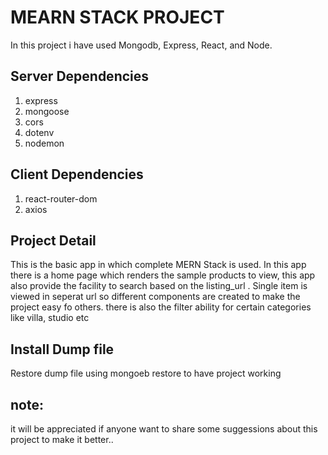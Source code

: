 #  MEARN STACK PROJECT 
  In this project i have used Mongodb, Express, React, and Node.
## Server Dependencies
  1. express
  2. mongoose
  3. cors
  4. dotenv
  5. nodemon  
## Client Dependencies
  1. react-router-dom
  2. axios
## Project Detail
  This is the basic app in which complete MERN Stack is used. In this app there is a home page which renders the sample products to view, 
  this app also provide the facility to search based on the listing_url .
  Single item is viewed in seperat url so different components are created to make the project easy fo others.
  there is also the filter ability for certain categories like villa, studio etc
  
  
## Install Dump file
 Restore dump file using mongoeb restore to have project working
  
## note:
 it will be appreciated if anyone want to share some suggessions about this project to make it better..
